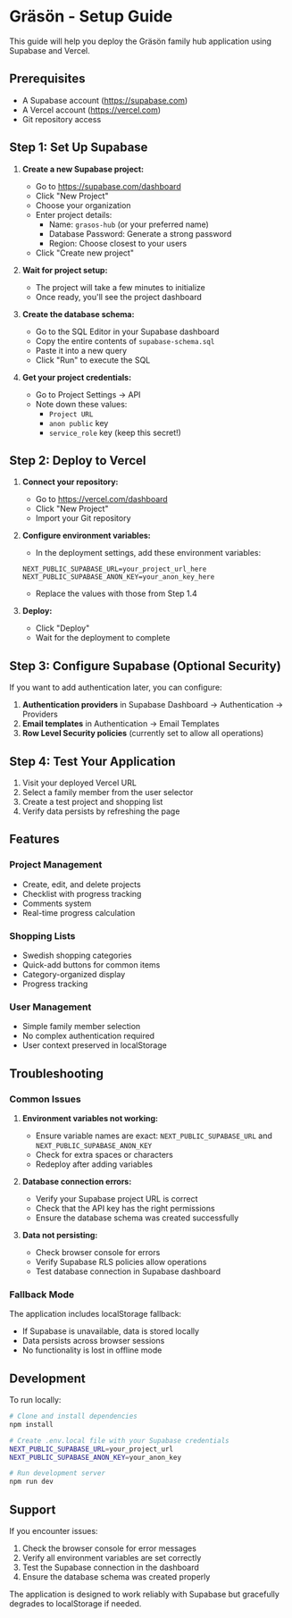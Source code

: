 # Gräsön - Setup Guide

This guide will help you deploy the Gräsön family hub application using Supabase and Vercel.

## Prerequisites

- A Supabase account (https://supabase.com)
- A Vercel account (https://vercel.com)
- Git repository access

## Step 1: Set Up Supabase

1. **Create a new Supabase project:**
   - Go to https://supabase.com/dashboard
   - Click "New Project"
   - Choose your organization
   - Enter project details:
     - Name: `grasos-hub` (or your preferred name)
     - Database Password: Generate a strong password
     - Region: Choose closest to your users
   - Click "Create new project"

2. **Wait for project setup:**
   - The project will take a few minutes to initialize
   - Once ready, you'll see the project dashboard

3. **Create the database schema:**
   - Go to the SQL Editor in your Supabase dashboard
   - Copy the entire contents of `supabase-schema.sql`
   - Paste it into a new query
   - Click "Run" to execute the SQL

4. **Get your project credentials:**
   - Go to Project Settings → API
   - Note down these values:
     - `Project URL`
     - `anon public` key
     - `service_role` key (keep this secret!)

## Step 2: Deploy to Vercel

1. **Connect your repository:**
   - Go to https://vercel.com/dashboard
   - Click "New Project"
   - Import your Git repository

2. **Configure environment variables:**
   - In the deployment settings, add these environment variables:
   ```
   NEXT_PUBLIC_SUPABASE_URL=your_project_url_here
   NEXT_PUBLIC_SUPABASE_ANON_KEY=your_anon_key_here
   ```
   - Replace the values with those from Step 1.4

3. **Deploy:**
   - Click "Deploy"
   - Wait for the deployment to complete

## Step 3: Configure Supabase (Optional Security)

If you want to add authentication later, you can configure:

1. **Authentication providers** in Supabase Dashboard → Authentication → Providers
2. **Email templates** in Authentication → Email Templates
3. **Row Level Security policies** (currently set to allow all operations)

## Step 4: Test Your Application

1. Visit your deployed Vercel URL
2. Select a family member from the user selector
3. Create a test project and shopping list
4. Verify data persists by refreshing the page

## Features

### Project Management
- Create, edit, and delete projects
- Checklist with progress tracking
- Comments system
- Real-time progress calculation

### Shopping Lists
- Swedish shopping categories
- Quick-add buttons for common items
- Category-organized display
- Progress tracking

### User Management
- Simple family member selection
- No complex authentication required
- User context preserved in localStorage

## Troubleshooting

### Common Issues

1. **Environment variables not working:**
   - Ensure variable names are exact: `NEXT_PUBLIC_SUPABASE_URL` and `NEXT_PUBLIC_SUPABASE_ANON_KEY`
   - Check for extra spaces or characters
   - Redeploy after adding variables

2. **Database connection errors:**
   - Verify your Supabase project URL is correct
   - Check that the API key has the right permissions
   - Ensure the database schema was created successfully

3. **Data not persisting:**
   - Check browser console for errors
   - Verify Supabase RLS policies allow operations
   - Test database connection in Supabase dashboard

### Fallback Mode

The application includes localStorage fallback:
- If Supabase is unavailable, data is stored locally
- Data persists across browser sessions
- No functionality is lost in offline mode

## Development

To run locally:

```bash
# Clone and install dependencies
npm install

# Create .env.local file with your Supabase credentials
NEXT_PUBLIC_SUPABASE_URL=your_project_url
NEXT_PUBLIC_SUPABASE_ANON_KEY=your_anon_key

# Run development server
npm run dev
```

## Support

If you encounter issues:
1. Check the browser console for error messages
2. Verify all environment variables are set correctly
3. Test the Supabase connection in the dashboard
4. Ensure the database schema was created properly

The application is designed to work reliably with Supabase but gracefully degrades to localStorage if needed. 